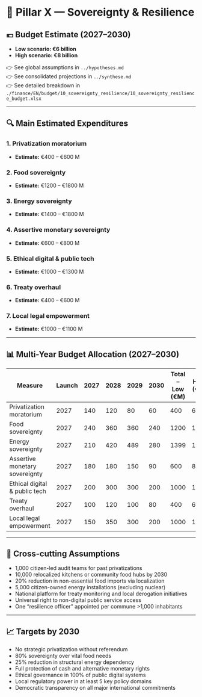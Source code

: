 # 🧮 Pillar X — Sovereignty & Resilience

## 💶 Budget Estimate (2027–2030)

- **Low scenario: €6 billion**
- **High scenario: €8 billion**

👉 See global assumptions in `../hypotheses.md`  
👉 See consolidated projections in `../synthese.md`  
👉 See detailed breakdown in `./finance/EN/budget/10_sovereignty_resilience/10_sovereignty_resilience_budget.xlsx`

---

## 🔍 Main Estimated Expenditures

### 1. Privatization moratorium
- **Estimate:** €400 – €600 M

### 2. Food sovereignty
- **Estimate:** €1200 – €1800 M

### 3. Energy sovereignty
- **Estimate:** €1400 – €1800 M

### 4. Assertive monetary sovereignty
- **Estimate:** €600 – €800 M

### 5. Ethical digital & public tech
- **Estimate:** €1000 – €1300 M

### 6. Treaty overhaul
- **Estimate:** €400 – €600 M

### 7. Local legal empowerment
- **Estimate:** €1000 – €1100 M

---

## 📊 Multi-Year Budget Allocation (2027–2030)

| Measure                             | Launch | 2027 | 2028 | 2029 | 2030 | Total – Low (€M) | High (€M) |
|-------------------------------------|--------|------|------|------|------|------------------|-----------|
| Privatization moratorium           | 2027   | 140  | 120  | 80   | 60   | 400              | 600       |
| Food sovereignty                   | 2027   | 240  | 360  | 360  | 240  | 1200             | 1800      |
| Energy sovereignty                 | 2027   | 210  | 420  | 489  | 280  | 1399             | 1800      |
| Assertive monetary sovereignty     | 2027   | 180  | 180  | 150  | 90   | 600              | 800       |
| Ethical digital & public tech      | 2027   | 200  | 300  | 300  | 200  | 1000             | 1300      |
| Treaty overhaul                    | 2027   | 100  | 120  | 100  | 80   | 400              | 600       |
| Local legal empowerment            | 2027   | 150  | 350  | 300  | 200  | 1000             | 1100      |

---

## 📌 Cross-cutting Assumptions

- 1,000 citizen-led audit teams for past privatizations  
- 10,000 relocalized kitchens or community food hubs by 2030  
- 20% reduction in non-essential food imports via localization  
- 5,000 citizen-owned energy installations (excluding nuclear)  
- National platform for treaty monitoring and local derogation initiatives  
- Universal right to non-digital public service access  
- One “resilience officer” appointed per commune >1,000 inhabitants

---

## 📈 Targets by 2030

- No strategic privatization without referendum  
- 80% sovereignty over vital food needs  
- 25% reduction in structural energy dependency  
- Full protection of cash and alternative monetary rights  
- Ethical governance in 100% of public digital systems  
- Local regulatory power in at least 5 key policy domains  
- Democratic transparency on all major international commitments
